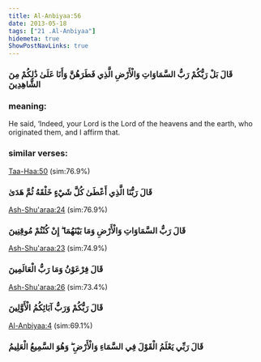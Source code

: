 ```yaml
---
title: Al-Anbiyaa:56
date: 2013-05-18
tags: ["21 .Al-Anbiyaa"]
hidemeta: true 
ShowPostNavLinks: true 
---
```

### قَالَ بَلْ رَبُّكُمْ رَبُّ السَّمَاوَاتِ وَالْأَرْضِ الَّذِي فَطَرَهُنَّ وَأَنَا عَلَىٰ ذَٰلِكُمْ مِنَ الشَّاهِدِينَ
### meaning: 
He said, ‘Indeed, your Lord is the Lord of the heavens and the earth, who originated them, and I affirm that.
### similar verses: 

[Taa-Haa:50](/20/50) (sim:76.9%)

### قَالَ رَبُّنَا الَّذِي أَعْطَىٰ كُلَّ شَيْءٍ خَلْقَهُ ثُمَّ هَدَىٰ

[Ash-Shu'araa:24](/26/24) (sim:76.9%)

### قَالَ رَبُّ السَّمَاوَاتِ وَالْأَرْضِ وَمَا بَيْنَهُمَا ۖ إِنْ كُنْتُمْ مُوقِنِينَ

[Ash-Shu'araa:23](/26/23) (sim:74.9%)

### قَالَ فِرْعَوْنُ وَمَا رَبُّ الْعَالَمِينَ

[Ash-Shu'araa:26](/26/26) (sim:73.4%)

### قَالَ رَبُّكُمْ وَرَبُّ آبَائِكُمُ الْأَوَّلِينَ

[Al-Anbiyaa:4](/21/4) (sim:69.1%)

### قَالَ رَبِّي يَعْلَمُ الْقَوْلَ فِي السَّمَاءِ وَالْأَرْضِ ۖ وَهُوَ السَّمِيعُ الْعَلِيمُ
